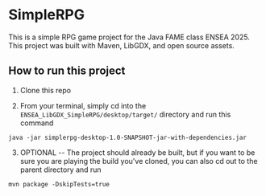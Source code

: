 # SimpleRPG
This is a simple RPG game project for the Java FAME class ENSEA 2025. This project was built with Maven, LibGDX, and open source assets.

## How to run this project

1) Clone this repo

2) From your terminal, simply cd into the `ENSEA_LibGDX_SimpleRPG/desktop/target/` directory and run this command

`java -jar simplerpg-desktop-1.0-SNAPSHOT-jar-with-dependencies.jar`

 3) OPTIONAL -- The project should already be built, but if you want to be sure you are playing the build you've cloned, you can also cd out to the parent directory and run

`mvn package -DskipTests=true`
